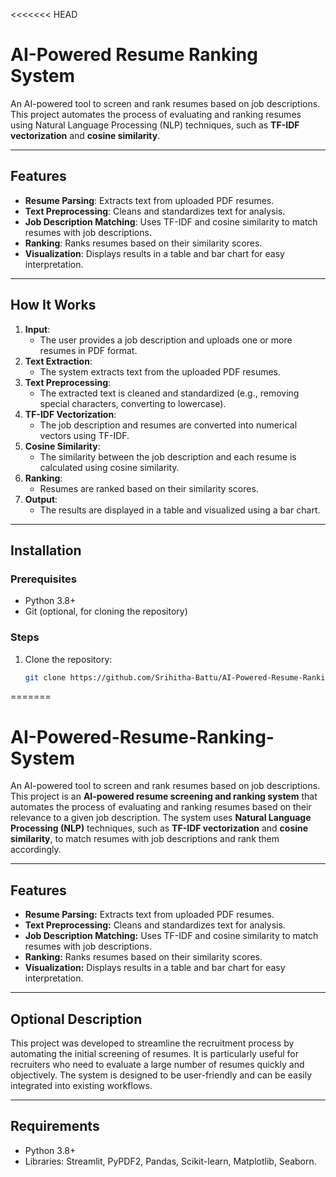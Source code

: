 <<<<<<< HEAD
# AI-Powered Resume Ranking System

An AI-powered tool to screen and rank resumes based on job descriptions. This project automates the process of evaluating and ranking resumes using Natural Language Processing (NLP) techniques, such as **TF-IDF vectorization** and **cosine similarity**.

---

## Features
- **Resume Parsing**: Extracts text from uploaded PDF resumes.
- **Text Preprocessing**: Cleans and standardizes text for analysis.
- **Job Description Matching**: Uses TF-IDF and cosine similarity to match resumes with job descriptions.
- **Ranking**: Ranks resumes based on their similarity scores.
- **Visualization**: Displays results in a table and bar chart for easy interpretation.

---

## How It Works
1. **Input**:
   - The user provides a job description and uploads one or more resumes in PDF format.
2. **Text Extraction**:
   - The system extracts text from the uploaded PDF resumes.
3. **Text Preprocessing**:
   - The extracted text is cleaned and standardized (e.g., removing special characters, converting to lowercase).
4. **TF-IDF Vectorization**:
   - The job description and resumes are converted into numerical vectors using TF-IDF.
5. **Cosine Similarity**:
   - The similarity between the job description and each resume is calculated using cosine similarity.
6. **Ranking**:
   - Resumes are ranked based on their similarity scores.
7. **Output**:
   - The results are displayed in a table and visualized using a bar chart.

---

## Installation

### Prerequisites
- Python 3.8+
- Git (optional, for cloning the repository)

### Steps
1. Clone the repository:
   ```bash
   git clone https://github.com/Srihitha-Battu/AI-Powered-Resume-Ranking-System.git
=======
# AI-Powered-Resume-Ranking-System
An AI-powered tool to screen and rank resumes based on job descriptions.
This project is an **AI-powered resume screening and ranking system** that automates the process of evaluating and ranking resumes based on their relevance to a given job description. The system uses **Natural Language Processing (NLP)** techniques, such as **TF-IDF vectorization** and **cosine similarity**, to match resumes with job descriptions and rank them accordingly.

---

## **Features**

- **Resume Parsing:** Extracts text from uploaded PDF resumes.
- **Text Preprocessing:** Cleans and standardizes text for analysis.
- **Job Description Matching:** Uses TF-IDF and cosine similarity to match resumes with job descriptions.
- **Ranking:** Ranks resumes based on their similarity scores.
- **Visualization:** Displays results in a table and bar chart for easy interpretation.

---

## **Optional Description**

This project was developed to streamline the recruitment process by automating the initial screening of resumes. It is particularly useful for recruiters who need to evaluate a large number of resumes quickly and objectively. The system is designed to be user-friendly and can be easily integrated into existing workflows.

---

## **Requirements**

- Python 3.8+
- Libraries: Streamlit, PyPDF2, Pandas, Scikit-learn, Matplotlib, Seaborn.
